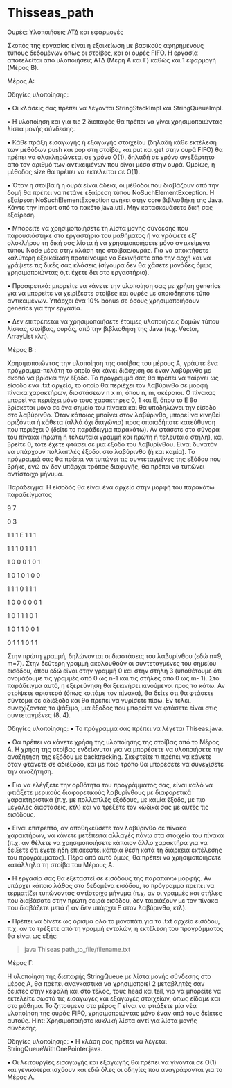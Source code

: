 # Thisseas_path


Ουρές: Υλοποιήσεις ΑΤΔ και εφαρμογές

Σκοπός της εργασίας είναι η εξοικείωση με βασικούς αφηρημένους τύπους δεδομένων όπως οι
στοίβες, και οι ουρές FIFO. Η εργασία αποτελείται από υλοποιήσεις ΑΤΔ (Μερη Α και Γ) καθώς
και 1 εφαρμογή (Μέρος Β).

Μέρος Α:

Οδηγίες υλοποίησης:

• Οι κλάσεις σας πρέπει να λέγονται StringStackImpl και StringQueueImpl.

• Η υλοποίηση και για τις 2 διεπαφές θα πρέπει να γίνει χρησιμοποιώντας λίστα μονής
σύνδεσης.

• Κάθε πράξη εισαγωγής ή εξαγωγής στοιχείου (δηλαδή κάθε εκτέλεση των μεθόδων push
και pop στη στοίβα, και put και get στην ουρά FIFO) θα πρέπει να ολοκληρώνεται σε
χρόνο Ο(1), δηλαδή σε χρόνο ανεξάρτητο από τον αριθμό των αντικειμένων που είναι
μέσα στην ουρά. Ομοίως, η μέθοδος size θα πρέπει να εκτελείται σε Ο(1).

• Όταν η στοίβα ή η ουρά είναι άδεια, οι μέθοδοι που διαβάζουν από την δομή θα πρέπει
να πετάνε εξαίρεση τύπου NoSuchElementException. Η εξαίρεση
NoSuchElementException ανήκει στην core βιβλιοθήκη της Java. Κάντε την import από
το πακέτο java.util. Μην κατασκευάσετε δική σας εξαίρεση.

• Μπορείτε να χρησιμοποιήσετε τη λίστα μονής σύνδεσης που παρουσιάστηκε στο
εργαστήριο του μαθήματος ή να γράψετε εξ’ ολοκλήρου τη δική σας λίστα ή να
χρησιμοποιήσετε μόνο αντικείμενα τύπου Node μέσα στην κλάση της στοίβας/ουράς. Για
να αποκτήσετε καλύτερη εξοικείωση προτείνουμε να ξεκινήσετε από την αρχή και να
γράψετε τις δικές σας κλάσεις (σίγουρα δεν θα χάσετε μονάδες όμως χρησιμοποιώντας
ό,τι έχετε δει στο εργαστήριο).

• Προαιρετικά: μπορείτε να κάνετε την υλοποίηση σας με χρήση generics για να μπορείτε
να χειρίζεστε στοίβες και ουρές με οποιοδηποτε τύπο αντικειμένων. Υπάρχει ένα 10%
bonus σε όσους χρησιμοποιήσουν generics για την εργασία.

• Δεν επιτρέπεται να χρησιμοποιήσετε έτοιμες υλοποιήσεις δομών τύπου λίστας,
στοίβας, ουράς, από την βιβλιοθήκη της Java (π.χ. Vector, ArrayList κλπ).

Μέρος Β :

Χρησιμοποιώντας την υλοποίηση της στοίβας του μέρους Α, γράψτε ένα
πρόγραμμα-πελάτη το οποίο θα κάνει διάσχιση σε έναν λαβύρινθο με σκοπό να βρίσκει την
έξοδο. Το πρόγραμμά σας θα πρέπει να παίρνει ως είσοδο ένα .txt αρχείο, το οποίο θα περιέχει
τον λαβύρινθο σε μορφή πίνακα χαρακτήρων, διαστάσεων n x m, όπου n, m, ακέραιοι. Ο πίνακας
μπορεί να περιέχει μόνο τους χαρακτηρες 0, 1 και Ε, όπου το Ε θα βρίσκεται μόνο σε ένα σημείο
του πίνακα και θα υποδηλώνει την είσοδο στο λαβύρινθο. Όταν κάποιος μπαίνει στον λαβύρινθο,
μπορεί να κινηθεί οριζόντια ή κάθετα (αλλά όχι διαγώνια) προς οποιαδήποτε κατεύθυνση που
περιέχει 0 (δείτε το παράδειγμα παρακάτω). Αν φτάσετε στα σύνορα του πίνακα (πρώτη ή
τελευταία γραμμή και πρώτη ή τελευταία στήλη), και βρείτε 0, τότε έχετε φτάσει σε μια έξοδο
του λαβυρίνθου. Είναι δυνατόν να υπάρχουν πολλαπλές έξοδοι στο λαβύρινθο (ή και καμία). Το
πρόγραμμά σας θα πρέπει να τυπώνει τις συντεταγμένες της εξόδου που βρήκε, ενώ αν δεν
υπάρχει τρόπος διαφυγής, θα πρέπει να τυπώνει αντίστοιχο μήνυμα.

Παράδειγμα: Η είσοδός θα είναι ένα αρχείο στην μορφή του παρακάτω παραδείγματος

9 7

0 3

1 1 1 Ε 1 1 1

1 1 1 0 1 1 1

1 0 0 0 1 0 1

1 0 1 0 1 0 0

1 1 1 0 1 1 1

1 0 0 0 0 0 1

1 0 1 1 1 0 1

1 0 1 1 0 0 1

0 1 1 1 0 1 1

Στην πρώτη γραμμή, δηλώνονται οι διαστάσεις του λαβυρίνθου (εδώ n=9, m=7). Στην δεύτερη
γραμμή ακολουθούν οι συντεταγμένες του σημείου εισόδου, όπου εδώ είναι στην γραμμή 0 και
στην στήλη 3 (υποθέτουμε ότι ονομάζουμε τις γραμμές από 0 ως n-1 και τις στήλες από 0 ως m-
1). Στο παράδειγμα αυτό, η εξερεύνηση θα ξεκινήσει κινούμενοι προς τα κάτω. Αν στρίψετε
αριστερά (όπως κοιτάμε τον πίνακα), θα δείτε ότι θα φτάσετε σύντομα σε αδιέξοδο και θα πρέπει
να γυρίσετε πίσω. Εν τέλει, συνεχίζοντας το ψάξιμο, μια έξοδος που μπορείτε να φτάσετε είναι
στις συντεταγμένες (8, 4).

Οδηγίες υλοποίησης:
• Το πρόγραμμα σας πρέπει να λέγεται Thiseas.java.

• Θα πρέπει να κάνετε χρήση της υλοποίησης της στοίβας από το Μέρος Α. Η χρήση της
στοίβας ενδείκνυται για να μπορέσετε να υλοποιήσετε την αναζήτηση της εξόδου με
backtracking. Σκεφτείτε τι πρέπει να κάνετε όταν φτάνετε σε αδιέξοδο, και με ποιο
τρόπο θα μπορέσετε να συνεχίσετε την αναζήτηση.

• Για να ελέγξετε την ορθότητα του προγράμματος σας, είναι καλό να φτιάξετε μερικούς
διαφορετικούς λαβυρίνθους με διαφορετικά χαρακτηριστικά (π.χ. με πολλαπλές εξόδους,
με καμία έξοδο, με πιο μεγάλες διαστάσεις, κτλ) και να τρέξετε τον κώδικά σας με αυτές
τις εισόδους.

• Είναι επιτρεπτό, αν αποθηκεύσετε τον λαβύρινθο σε πίνακα χαρακτήρων, να κάνετε
μετέπειτα αλλαγές πάνω στα στοιχεία του πίνακα (π.χ. αν θέλετε να χρησιμοποιήσετε
κάποιον άλλο χαρακτήρα για να δείξετε ότι έχετε ήδη επισκεφτεί κάποια θέση κατά τη
διάρκεια εκτέλεσης του προγράμματος). Πέρα από αυτό όμως, θα πρέπει να
χρησιμοποιήσετε κατάλληλα τη στοίβα του Μέρους Α.

• Η εργασία σας θα εξεταστεί σε εισόδους της παραπάνω μορφής. Αν υπάρχει κάποιο
λάθος στα δεδομένα εισόδου, το πρόγραμμα πρέπει να τερματίζει τυπώνοντας αντίστοιχο
μήνυμα (π.χ. αν οι γραμμές και στήλες που διαβάσατε στην πρώτη σειρά εισόδου, δεν
ταιριάζουν με τον πίνακα που διαβάζετε μετά ή αν δεν υπάρχει Ε στον λαβύρινθο, κτλ).

• Πρέπει να δίνετε ως όρισμα ολο το μονοπάτι για το .txt αρχείο εισόδου, π.χ. αν το
τρέξετε από τη γραμμή εντολών, η εκτέλεση του προγράμματος θα είναι ως εξής:

> java Thiseas path_to_file/filename.txt


Μέρος Γ:

Η υλοποίηση της διεπαφής StringQueue με λίστα μονής σύνδεσης στο
μέρος Α, θα πρέπει αναγκαστικά να χρησιμοποιεί 2 μεταβλητές σαν δείκτες στην κεφαλή και στο
τέλος, τους head και tail, για να μπορείτε να εκτελείτε σωστά τις εισαγωγές και εξαγωγές
στοιχείων, όπως είδαμε και στο μάθημα. Το ζητούμενο στο μέρος Γ είναι να φτιάξετε μία νέα
υλοποίηση της ουράς FIFO, χρησιμοποιώντας μόνο έναν από τους δείκτες αυτούς.
Hint: Χρησιμοποιήστε κυκλική λίστα αντί για λίστα μονής σύνδεσης.

Οδηγίες υλοποίησης:
• Η κλάση σας πρέπει να λέγεται StringQueueWithOnePointer.java.

• Οι λειτουργίες εισαγωγής και εξαγωγής θα πρέπει να γίνονται σε Ο(1) και γενικότερα
ισχύουν και εδώ όλες οι οδηγίες που αναγράφονται για το Μέρος Α.
